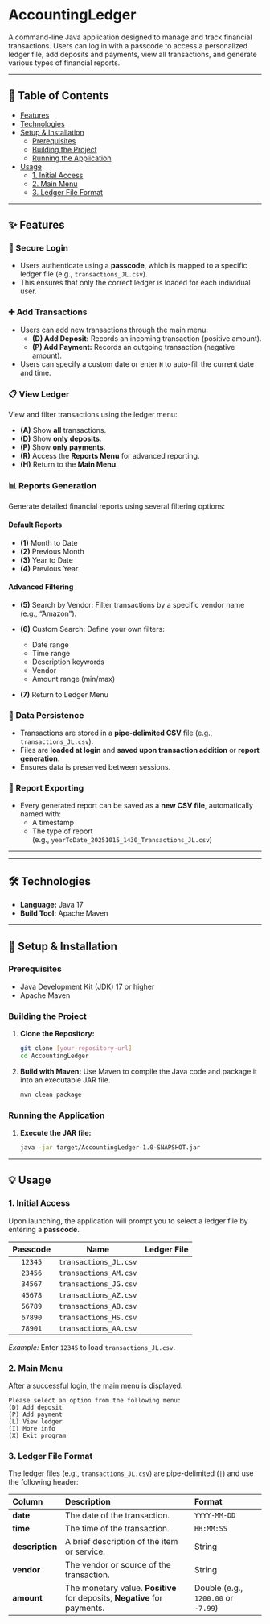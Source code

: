# AccountingLedger

A command-line Java application designed to manage and track financial transactions. Users can log in with a passcode to access a personalized ledger file, add deposits and payments, view all transactions, and generate various types of financial reports.

-----

## 📑 Table of Contents

  * [Features](https://www.google.com/search?q=%23features)
  * [Technologies](https://www.google.com/search?q=%23technologies)
  * [Setup & Installation](https://www.google.com/search?q=%23setup--installation)
      * [Prerequisites](https://www.google.com/search?q=%23prerequisites)
      * [Building the Project](https://www.google.com/search?q=%23building-the-project)
      * [Running the Application](https://www.google.com/search?q=%23running-the-application)
  * [Usage](https://www.google.com/search?q=%23usage)
      * [1. Initial Access](https://www.google.com/search?q=%231-initial-access)
      * [2. Main Menu](https://www.google.com/search?q=%232-main-menu)
      * [3. Ledger File Format](https://www.google.com/search?q=%233-ledger-file-format)

-----

## ✨ Features

### 🔐 Secure Login
- Users authenticate using a **passcode**, which is mapped to a specific ledger file (e.g., `transactions_JL.csv`).
- This ensures that only the correct ledger is loaded for each individual user.

### ➕ Add Transactions
- Users can add new transactions through the main menu:
  - **(D) Add Deposit:** Records an incoming transaction (positive amount).
  - **(P) Add Payment:** Records an outgoing transaction (negative amount).
- Users can specify a custom date or enter **`N`** to auto-fill the current date and time.

### 📋 View Ledger
View and filter transactions using the ledger menu:
- **(A)** Show **all** transactions.
- **(D)** Show **only deposits**.
- **(P)** Show **only payments**.
- **(R)** Access the **Reports Menu** for advanced reporting.
- **(H)** Return to the **Main Menu**.

### 📊 Reports Generation
Generate detailed financial reports using several filtering options:

#### Default Reports
- **(1)** Month to Date
- **(2)** Previous Month
- **(3)** Year to Date
- **(4)** Previous Year

#### Advanced Filtering
- **(5)** Search by Vendor: Filter transactions by a specific vendor name (e.g., “Amazon”).
- **(6)** Custom Search: Define your own filters:
  - Date range
  - Time range
  - Description keywords
  - Vendor
  - Amount range (min/max)

- **(7)** Return to Ledger Menu

### 💾 Data Persistence
- Transactions are stored in a **pipe-delimited CSV** file (e.g., `transactions_JL.csv`).
- Files are **loaded at login** and **saved upon transaction addition** or **report generation**.
- Ensures data is preserved between sessions.

### 📝 Report Exporting
- Every generated report can be saved as a **new CSV file**, automatically named with:
  - A timestamp
  - The type of report  
  (e.g., `yearToDate_20251015_1430_Transactions_JL.csv`)

---

-----

## 🛠️ Technologies

  * **Language:** Java 17
  * **Build Tool:** Apache Maven

-----

## 🚀 Setup & Installation

### Prerequisites

  * Java Development Kit (JDK) 17 or higher
  * Apache Maven

### Building the Project

1.  **Clone the Repository:**
    ```bash
    git clone [your-repository-url]
    cd AccountingLedger
    ```
2.  **Build with Maven:**
    Use Maven to compile the Java code and package it into an executable JAR file.
    ```bash
    mvn clean package
    ```

### Running the Application

1.  **Execute the JAR file:**
    ```bash
    java -jar target/AccountingLedger-1.0-SNAPSHOT.jar
    ```

-----

## 💡 Usage

### 1\. Initial Access

Upon launching, the application will prompt you to select a ledger file by entering a **passcode**.

| Passcode | Name | Ledger File |
| :---: | :---: | :---: |
| `12345` | `transactions_JL.csv` |
| `23456` | `transactions_AM.csv` |
| `34567` | `transactions_JG.csv` |
| `45678` | `transactions_AZ.csv` |
| `56789` | `transactions_AB.csv` |
| `67890` | `transactions_HS.csv` |
| `78901` | `transactions_AA.csv` |

*Example:* Enter `12345` to load `transactions_JL.csv`.

### 2\. Main Menu

After a successful login, the main menu is displayed:

```
Please select an option from the following menu:
(D) Add deposit
(P) Add payment
(L) View ledger
(I) More info
(X) Exit program
```

### 3\. Ledger File Format

The ledger files (e.g., `transactions_JL.csv`) are pipe-delimited (`|`) and use the following header:

| Column | Description | Format |
| :--- | :--- | :--- |
| **date** | The date of the transaction. | `YYYY-MM-DD` |
| **time** | The time of the transaction. | `HH:MM:SS` |
| **description** | A brief description of the item or service. | String |
| **vendor** | The vendor or source of the transaction. | String |
| **amount** | The monetary value. **Positive** for deposits, **Negative** for payments. | Double (e.g., `1200.00` or `-7.99`) |
